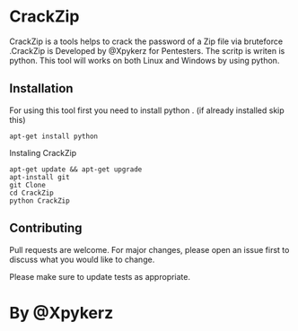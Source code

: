 # CrackZip 

 CrackZip is a tools helps to crack the password of a Zip file via bruteforce .CrackZip is Developed by @Xpykerz for Pentesters. The scritp is writen is python. This tool will works on both Linux and Windows by using python.

## Installation

For using this tool first you need to install python . (if already installed skip this)

```
apt-get install python
```

Instaling CrackZip

```
apt-get update && apt-get upgrade
apt-install git
git Clone 
cd CrackZip
python CrackZip
```
## Contributing

Pull requests are welcome. For major changes, please open an issue first to discuss what you would like to change.

Please make sure to update tests as appropriate.

# By @Xpykerz
